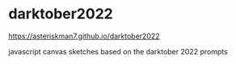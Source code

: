 # darktober2022
https://asteriskman7.github.io/darktober2022

javascript canvas sketches based on the darktober 2022 prompts
